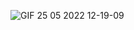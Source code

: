![GIF 25 05 2022 12-19-09](https://user-images.githubusercontent.com/65919257/170230167-0447d400-d6dd-47b3-a26e-1e161124a121.gif)
